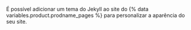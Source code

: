 É possível adicionar um tema do Jekyll ao site do {% data variables.product.prodname_pages %} para personalizar a aparência do seu site.
